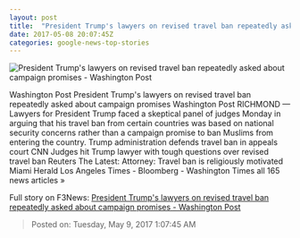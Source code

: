 ```yaml
---
layout: post
title:  "President Trump's lawyers on revised travel ban repeatedly asked about campaign promises - Washington Post"
date: 2017-05-08 20:07:45Z
categories: google-news-top-stories
---
```


![President Trump's lawyers on revised travel ban repeatedly asked about campaign promises - Washington Post](https://img.washingtonpost.com/rf/image_1484w/2010-2019/WashingtonPost/2017/05/08/Cops-Courts/Images/2017-03-06T170428Z_1340171056_RC1BA701BDC0_RTRMADP_3_USA-IMMIGRATION-2060.jpg)

Washington Post President Trump's lawyers on revised travel ban repeatedly asked about campaign promises Washington Post RICHMOND — Lawyers for President Trump faced a skeptical panel of judges Monday in arguing that his travel ban from certain countries was based on national security concerns rather than a campaign promise to ban Muslims from entering the country. Trump administration defends travel ban in appeals court CNN Judges hit Trump lawyer with tough questions over revised travel ban Reuters The Latest: Attorney: Travel ban is religiously motivated Miami Herald Los Angeles Times - Bloomberg - Washington Times all 165 news articles »


Full story on F3News: [President Trump's lawyers on revised travel ban repeatedly asked about campaign promises - Washington Post](http://www.f3nws.com/n/S3TgjF)

> Posted on: Tuesday, May 9, 2017 1:07:45 AM
